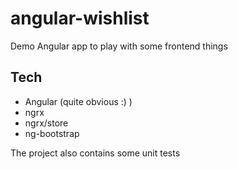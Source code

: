 # angular-wishlist
Demo Angular app to play with some frontend things

## Tech
* Angular (quite obvious :) ) 
* ngrx
* ngrx/store
* ng-bootstrap

The project also contains some unit tests
